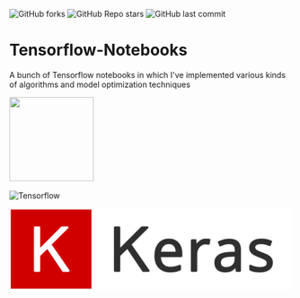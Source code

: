 ![GitHub forks](https://img.shields.io/github/forks/uzair-ali10/Tensorflow-Notebooks-Examples?style=for-the-badge)
![GitHub Repo stars](https://img.shields.io/github/stars/uzair-ali10/Tensorflow-Notebooks-Examples?style=for-the-badge)
![GitHub last commit](https://img.shields.io/github/last-commit/uzair-ali10/Tensorflow-Notebooks-Examples?style=for-the-badge)

# Tensorflow-Notebooks
A bunch of Tensorflow notebooks in which I've implemented various kinds of algorithms and model optimization techniques

<img height=150 width=150 src="https://colab.research.google.com/img/colab_favicon_256px.png">

![Tensorflow](https://camo.githubusercontent.com/aeb4f612bd9b40d81c62fcbebd6db44a5d4344b8b962be0138817e18c9c06963/68747470733a2f2f7777772e74656e736f72666c6f772e6f72672f696d616765732f74665f6c6f676f5f686f72697a6f6e74616c2e706e67)

![Keras](https://github.com/uzair-ali10/Tensorflow-Notebooks-Examples/blob/master/images/logo.png)